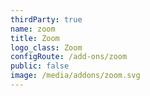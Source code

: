 ```yaml
---
thirdParty: true
name: zoom
title: Zoom
logo_class: Zoom
configRoute: /add-ons/zoom
public: false
image: /media/addons/zoom.svg
---
```

